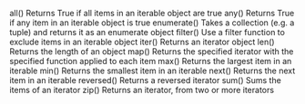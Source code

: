 all()	Returns True if all items in an iterable object are true
any()	Returns True if any item in an iterable object is true
enumerate()	Takes a collection (e.g. a tuple) and returns it as an enumerate object
filter()	Use a filter function to exclude items in an iterable object
iter()	Returns an iterator object
len()	Returns the length of an object
map()	Returns the specified iterator with the specified function applied to each item
max()	Returns the largest item in an iterable
min()	Returns the smallest item in an iterable
next()	Returns the next item in an iterable
reversed()	Returns a reversed iterator
sum()	Sums the items of an iterator
zip()	Returns an iterator, from two or more iterators